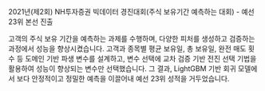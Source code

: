 2021년(제2회) NH투자증권 빅데이터 경진대회(주식 보유기간 예측하는 대회) - 예선 23위 본선 진출  

고객의 주식 보유 기간을 예측하는 과제를 수행하며, 다양한 피처를 생성하고 검증하는 과정에서 성능을 향상시켰습니다. 고객과 종목별 평균 보유일, 총 보유일, 완전 매도 횟수 등 도메인 기반 파생 변수를 설계하고, 변수 선택에 교차 검증 기반 전진 선택 기법을 활용하여 성능이 향상되는 변수만 선택했습니다. 그 결과, LightGBM 기반 회귀 모델에서 보다 안정적이고 정밀한 예측을 이끌어내 예선 23위 성적을 거두었습니다. 
